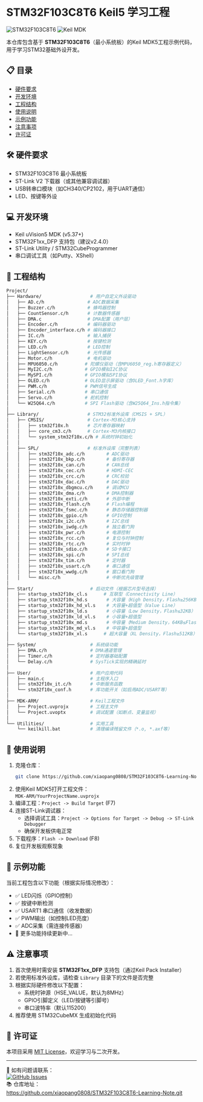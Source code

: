 # STM32F103C8T6 Keil5 学习工程

![STM32F103C8T6](https://img.shields.io/badge/STM32F103C8T6-Blue%20Pill-blue)
![Keil MDK](https://img.shields.io/badge/IDE-Keil%20MDK5-green)

本仓库包含基于 ​**STM32F103C8T6**​（最小系统板）的Keil MDK5工程示例代码，用于学习STM32基础外设开发。

## 📋 目录
- [硬件要求](#-硬件要求)
- [开发环境](#-开发环境)
- [工程结构](#-工程结构)
- [使用说明](#-使用说明)
- [示例功能](#-示例功能)
- [注意事项](#-注意事项)
- [许可证](#-许可证)

## 🛠️ 硬件要求
- STM32F103C8T6 最小系统板
- ST-Link V2 下载器（或其他兼容调试器）
- USB转串口模块（如CH340/CP2102，用于UART通信）
- LED、按键等外设

## 💻 开发环境
- Keil uVision5 MDK (v5.37+)
- STM32F1xx_DFP 支持包（建议v2.4.0）
- ST-Link Utility / STM32CubeProgrammer
- 串口调试工具（如Putty、XShell）

## 📂 工程结构
```bash
Project/
├── Hardware/                  # 用户自定义外设驱动
│   ├── AD.c/h                # ADC数据采集
│   ├── Buzzer.c/h            # 蜂鸣器控制
│   ├── CountSensor.c/h       # 计数器传感器
│   ├── DMA.c                 # DMA配置（用户层）
│   ├── Encoder.c/h           # 编码器驱动
│   ├── Encoder_interface.c/h # 编码器接口
│   ├── IC.c/h                # 输入捕获
│   ├── KEY.c/h               # 按键检测
│   ├── LED.c/h               # LED控制
│   ├── LightSensor.c/h       # 光传感器
│   ├── Motor.c/h             # 电机驱动
│   ├── MPU6050.c/h          # 陀螺仪驱动（含MPU6050_reg.h寄存器定义）
│   ├── MyI2C.c/h            # GPIO模拟I2C协议
│   ├── MySPI.c/h            # GPIO模拟SPI协议
│   ├── OLED.c/h             # OLED显示屏驱动（含OLED_Font.h字库）
│   ├── PWM.c/h              # PWM信号生成
│   ├── Serial.c/h           # 串口通信
│   ├── Servo.c/h            # 舵机控制
│   └── W25Q64.c/h           # SPI Flash驱动（含W25Q64_Ins.h指令集）
│
├── Library/                  # STM32标准外设库（CMSIS + SPL）
│   ├── CMSIS/                # Cortex-M3核心支持
│   │   ├── stm32f10x.h       # 芯片寄存器映射
│   │   ├── core_cm3.c/h      # Cortex-M3内核接口
│   │   └── system_stm32f10x.c/h # 系统时钟初始化
│   │
│   ├── SPL/                  # 标准外设库（完整列表）
│   │   ├── stm32f10x_adc.c/h        # ADC驱动
│   │   ├── stm32f10x_bkp.c/h        # 备份寄存器
│   │   ├── stm32f10x_can.c/h        # CAN总线
│   │   ├── stm32f10x_cec.c/h        # HDMI-CEC
│   │   ├── stm32f10x_crc.c/h        # CRC校验
│   │   ├── stm32f10x_dac.c/h        # DAC驱动
│   │   ├── stm32f10x_dbgmcu.c/h     # 调试MCU
│   │   ├── stm32f10x_dma.c/h        # DMA控制器
│   │   ├── stm32f10x_exti.c/h       # 外部中断
│   │   ├── stm32f10x_flash.c/h      # Flash编程
│   │   ├── stm32f10x_fsmc.c/h       # 静态存储器控制器
│   │   ├── stm32f10x_gpio.c/h       # GPIO控制
│   │   ├── stm32f10x_i2c.c/h        # I2C总线
│   │   ├── stm32f10x_iwdg.c/h       # 独立看门狗
│   │   ├── stm32f10x_pwr.c/h        # 电源控制
│   │   ├── stm32f10x_rcc.c/h        # 复位与时钟控制
│   │   ├── stm32f10x_rtc.c/h        # 实时时钟
│   │   ├── stm32f10x_sdio.c/h       # SD卡接口
│   │   ├── stm32f10x_spi.c/h        # SPI总线
│   │   ├── stm32f10x_tim.c/h        # 定时器
│   │   ├── stm32f10x_usart.c/h      # 串口通信
│   │   ├── stm32f10x_wwdg.c/h       # 窗口看门狗
│   │   └── misc.c/h                 # 中断优先级管理
│
├── Start/                     # 启动文件（根据芯片型号选择）
│   ├── startup_stm32f10x_cl.s      # 互联型（Connectivity Line）
│   ├── startup_stm32f10x_hd.s       # 大容量（High Density，Flash≥256KB）
│   ├── startup_stm32f10x_hd_vl.s    # 大容量+超值型（Value Line）
│   ├── startup_stm32f10x_ld.s       # 小容量（Low Density，Flash≤32KB）
│   ├── startup_stm32f10x_ld_vl.s    # 小容量+超值型
│   ├── startup_stm32f10x_md.s       # 中容量（Medium Density，64KB≤Flash≤128KB）
│   ├── startup_stm32f10x_md_vl.s    # 中容量+超值型
│   └── startup_stm32f10x_xl.s      # 超大容量（XL Density，Flash≥512KB）
│
├── System/                    # 系统级功能
│   ├── DMA.c/h                # DMA通道管理
│   ├── Timer.c/h              # 定时器基础配置
│   └── Delay.c/h              # SysTick实现的精确延时
│
├── User/                      # 用户应用代码
│   ├── main.c                 # 主程序入口
│   ├── stm32f10x_it.c/h       # 中断服务函数
│   └── stm32f10x_conf.h       # 库功能开关（如启用ADC/USART等）
│
├── MDK-ARM/                   # Keil工程文件
│   ├── Project.uvprojx        # 工程主文件
│   └── Project.uvoptx         # 调试配置（如断点、变量监视）
│
└── Utilities/                 # 实用工具
    └── keilkill.bat           # 清理编译残留文件（*.o, *.axf等）
```

## 🚀 使用说明
1. 克隆仓库：
   ```bash
   git clone https://github.com/xiaopang0808/STM32F103C8T6-Learning-Note.git
   ```
2. 使用Keil MDK5打开工程文件：  
   `MDK-ARM/YourProjectName.uvprojx`
3. 编译工程：`Project -> Build Target` (F7)
4. 连接ST-Link调试器：
   - 选择调试工具：`Project -> Options for Target -> Debug -> ST-Link Debugger`
   - 确保开发板供电正常
5. 下载程序：`Flash -> Download` (F8)
6. 复位开发板观察现象

## 🌟 示例功能
当前工程包含以下功能（根据实际情况修改）：
- ✅ LED闪烁（GPIO控制）
- ✅ 按键中断检测
- ✅ USART1 串口通信（收发数据）
- ✅ PWM输出（如控制LED亮度）
- ✅ ADC采集（需连接传感器）
- 📍 更多功能持续更新中...

## ⚠️ 注意事项
1. 首次使用时需安装 ​**STM32F1xx_DFP**​ 支持包（通过Keil Pack Installer）
2. 若使用标准外设库，请检查 `Library` 目录下的文件是否完整
3. 根据实际硬件修改以下配置：
   - 系统时钟源（HSE_VALUE，默认为8MHz）
   - GPIO引脚定义（LED/按键等引脚号）
   - 串口波特率（默认115200）
4. 推荐使用 STM32CubeMX 生成初始化代码

## 📜 许可证
本项目采用 [MIT License](LICENSE)，欢迎学习与二次开发。

---
🙋 如有问题请联系：  
[![GitHub Issues](https://img.shields.io/github/issues/xiaopang0808/STM32F103C8T6-Learning-Note)](https://github.com/xiaopang0808/STM32F103C8T6-Learning-Note/issues)  
📚 仓库地址：  
https://github.com/xiaopang0808/STM32F103C8T6-Learning-Note.git
